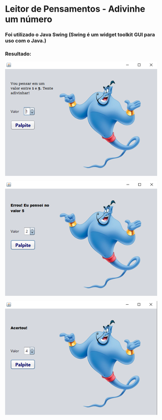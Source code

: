 # Leitor de Pensamentos - Adivinhe um número

### Foi utilizado o Java Swing (Swing é um widget toolkit GUI para uso com o Java.) <br>

### Resultado:
<img src="https://github.com/bragabriel/LinguagensDeProgramacao/blob/main/Java/Curso_em_Video-Java/LeitorDePensamento/genioResult1.png" width="500px"> <br>

<img src="https://github.com/bragabriel/LinguagensDeProgramacao/blob/main/Java/Curso_em_Video-Java/LeitorDePensamento/genioResult2.png" width="500px"> <br>

<img src="https://github.com/bragabriel/LinguagensDeProgramacao/blob/main/Java/Curso_em_Video-Java/LeitorDePensamento/genioResult3.png" width="500px">